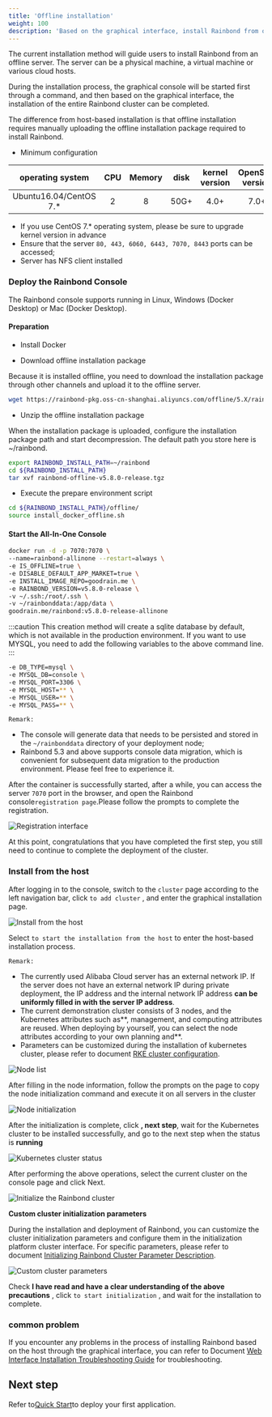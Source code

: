 ```yaml
---
title: 'Offline installation'
weight: 100
description: 'Based on the graphical interface, install Rainbond from offline'
---
```


The current installation method will guide users to install Rainbond from an offline server. The server can be a physical machine, a virtual machine or various cloud hosts.

During the installation process, the graphical console will be started first through a command, and then based on the graphical interface, the installation of the entire Rainbond cluster can be completed.

The difference from host-based installation is that offline installation requires manually uploading the offline installation package required to install Rainbond.

- Minimum configuration

|    operating system    | CPU | Memory | disk | kernel version | OpenSSH version |
|:----------------------:|:---:|:------:|:----:|:--------------:|:---------------:|
| Ubuntu16.04/CentOS 7.* |  2  |   8    | 50G+ |      4.0+      |      7.0+       |

- If you use CentOS 7.* operating system, please be sure to upgrade kernel version in advance
- Ensure that the server `80, 443, 6060, 6443, 7070, 8443` ports can be accessed;
- Server has NFS client installed

### Deploy the Rainbond Console

The Rainbond console supports running in Linux, Windows (Docker Desktop) or Mac (Docker Desktop).



#### Preparation

- Install Docker

- Download offline installation package

Because it is installed offline, you need to download the installation package through other channels and upload it to the offline server.



```bash
wget https://rainbond-pkg.oss-cn-shanghai.aliyuncs.com/offline/5.X/rainbond-offline-v5.8.0-release.tgz
```


- Unzip the offline installation package

When the installation package is uploaded, configure the installation package path and start decompression. The default path you store here is ~/rainbond.



```bash
export RAINBOND_INSTALL_PATH=~/rainbond
cd ${RAINBOND_INSTALL_PATH}
tar xvf rainbond-offline-v5.8.0-release.tgz
```


- Execute the prepare environment script



```bash
cd ${RAINBOND_INSTALL_PATH}/offline/
source install_docker_offline.sh 
```




#### Start the All-In-One Console



```bash
docker run -d -p 7070:7070 \
--name=rainbond-allinone --restart=always \
-e IS_OFFLINE=true \
-e DISABLE_DEFAULT_APP_MARKET=true \
-e INSTALL_IMAGE_REPO=goodrain.me \
-e RAINBOND_VERSION=v5.8.0-release \
-v ~/.ssh:/root/.ssh \
-v ~/rainbonddata:/app/data \
goodrain.me/rainbond:v5.8.0-release-allinone
```


:::caution
This creation method will create a sqlite database by default, which is not available in the production environment. If you want to use MYSQL, you need to add the following variables to the above command line.
:::



```bash
-e DB_TYPE=mysql \
-e MYSQL_DB=console \
-e MYSQL_PORT=3306 \
-e MYSQL_HOST=** \
-e MYSQL_USER=** \
-e MYSQL_PASS=** \
```


`Remark:`

- The console will generate data that needs to be persisted and stored in the `~/rainbonddata` directory of your deployment node;
- Rainbond 5.3 and above supports console data migration, which is convenient for subsequent data migration to the production environment. Please feel free to experience it.

After the container is successfully started, after a while, you can access the server `7070` port in the browser, and open the Rainbond console`registration page`.Please follow the prompts to complete the registration.

<img src="https://grstatic.oss-cn-shanghai.aliyuncs.com/docs/5.8/docs/installation/install-with-ui/rainbond_enroll.jpg" title="Registration interface" />   

At this point, congratulations that you have completed the first step, you still need to continue to complete the deployment of the cluster.



### Install from the host

After logging in to the console, switch to the `cluster` page according to the left navigation bar, click `to add cluster` , and enter the graphical installation page.

<img src="https://static.goodrain.com/docs/5.5/user-operations/deploy/install-with-ui/host-install-with-ui/host-install-with-ui-1.png" title="Install from the host" />   

Select `to start the installation from the host` to enter the host-based installation process.

`Remark:`

- The currently used Alibaba Cloud server has an external network IP. If the server does not have an external network IP during private deployment, the IP address and the internal network IP address **can be uniformly filled in with the server IP address**.
- The current demonstration cluster consists of 3 nodes, and the Kubernetes attributes such as**, management, and computing attributes are reused. When deploying by yourself, you can select the node attributes according to your own planning and**.
- Parameters can be customized during the installation of kubernetes cluster, please refer to document [RKE cluster configuration](/docs/ops-guide/cluster-manage/manage-rke-cluster/).

<img src="https://static.goodrain.com/docs/5.4/user-operations/install/ha-deployment/ha-installation/add-host.png" title="Node list" />   

After filling in the node information, follow the prompts on the page to copy the node initialization command and execute it on all servers in the cluster

<img src="https://static.goodrain.com/docs/5.4/user-operations/install/ha-deployment/ha-installation/init.jpg" title="Node initialization" />   

After the initialization is complete, click **, next step**, wait for the Kubernetes cluster to be installed successfully, and go to the next step when the status is **running**

<img src="https://static.goodrain.com/docs/5.4/user-operations/install/ha-deployment/ha-installation/installed-successfully.png" title="Kubernetes cluster status" />   

After performing the above operations, select the current cluster on the console page and click Next.

<img src="https://static.goodrain.com/docs/5.4/user-operations/install/ha-deployment/ha-installation/init-rainbond.jpg" title="Initialize the Rainbond cluster" />   

**Custom cluster initialization parameters**

During the installation and deployment of Rainbond, you can customize the cluster initialization parameters and configure them in the initialization platform cluster interface. For specific parameters, please refer to document [Initializing Rainbond Cluster Parameter Description](/docs/ops-guide/cluster-manage/init-region/).

<img src="https://static.goodrain.com/docs/5.4/user-operations/install/ha-deployment/ha-installation/custom-parameters.jpg" title="Custom cluster parameters" />  

Check **I have read and have a clear understanding of the above precautions** , click `to start initialization` , and wait for the installation to complete.



### common problem

If you encounter any problems in the process of installing Rainbond based on the host through the graphical interface, you can refer to Document [Web Interface Installation Troubleshooting Guide](../install-troubleshoot/ui-install-troubleshoot/) for troubleshooting.



## Next step

Refer to[Quick Start](/docs/quick-start/getting-started/)to deploy your first application.

<!-- > Rainbond 支持 ARM CPU 架构部署吗？

Rainbond 企业版支持在华为鲲鹏、飞腾等国产服务器部署，需求请[申请企业服务 POC](https://www.goodrain.com/poc/)。

> 安装集群时报错 `failed to connect to following etcd hosts`

- 该问题属于控制台无法连接报错的ETCD节点。首先确定在配置规划集群节点时，正确的对所有节点执行了节点初始化，完成了免密登录设置。检查方式时在控制台容器中执行 `ssh docker@节点IP` 能够直接免密登录。

- 如果容器中能正常登录，请检查节点 OpenSSH 的版本，检查方式为 `ssh -V`， OpenSSH 的版本要求为 **OpenSSH 7.0+**。如果低于该版本，请升级 OpenSSH 后重试。

> 初始化 Rainbond 集群时长时间阻塞在 `系统所需非组件化镜像本地处理` 步骤

通过 kubectl 查询 rbd-system 这个 namespace 下 pod 启动状态，参考 [排查文档](../user-operations/cluster-manage/check/)

其他问题参考[排查文档](../user-operations/cluster-manage/check/)排查解决。或添加 Rainbond 社区钉钉群咨询。 -->
